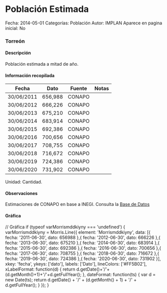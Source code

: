 Población Estimada
=====

Fecha: 2014-05-01
Categorías: Población
Autor: IMPLAN
Aparece en pagina inicial: No

### Torreón

#### Descripción

Población estimada a mitad de año.

<!-- break -->

#### Información recopilada

<table class="table table-hover table-bordered matriz">
  <thead>
    <tr><th>Fecha</th><th>Dato</th><th>Fuente</th><th>Notas</th></tr>
  </thead>
  <tbody>
    <tr><td class="centrado">30/06/2011</td><td class="derecha">656,988</td><td>CONAPO</td><td></td></tr>
    <tr><td class="centrado">30/06/2012</td><td class="derecha">666,226</td><td>CONAPO</td><td></td></tr>
    <tr><td class="centrado">30/06/2013</td><td class="derecha">675,210</td><td>CONAPO</td><td></td></tr>
    <tr><td class="centrado">30/06/2014</td><td class="derecha">683,914</td><td>CONAPO</td><td></td></tr>
    <tr><td class="centrado">30/06/2015</td><td class="derecha">692,386</td><td>CONAPO</td><td></td></tr>
    <tr><td class="centrado">30/06/2016</td><td class="derecha">700,656</td><td>CONAPO</td><td></td></tr>
    <tr><td class="centrado">30/06/2017</td><td class="derecha">708,755</td><td>CONAPO</td><td></td></tr>
    <tr><td class="centrado">30/06/2018</td><td class="derecha">716,672</td><td>CONAPO</td><td></td></tr>
    <tr><td class="centrado">30/06/2019</td><td class="derecha">724,386</td><td>CONAPO</td><td></td></tr>
    <tr><td class="centrado">30/06/2020</td><td class="derecha">731,902</td><td>CONAPO</td><td></td></tr>
  </tbody>
</table>

Unidad: Cantidad.

#### Observaciones

Estimaciones de CONAPO en base a INEGI. Consulta la [Base de Datos](http://www.conapo.gob.mx/es/CONAPO/Proyecciones_Datos)

#### Gráfica

<div id="Morrismddkiyny" class="grafica"></div>
  // Gráfica
  if (typeof varMorrismddkiyny === 'undefined') {
    varMorrismddkiyny = Morris.Line({
      element: 'Morrismddkiyny',
      data: [{ fecha: '2011-06-30', dato: 656988 },{ fecha: '2012-06-30', dato: 666226 },{ fecha: '2013-06-30', dato: 675210 },{ fecha: '2014-06-30', dato: 683914 },{ fecha: '2015-06-30', dato: 692386 },{ fecha: '2016-06-30', dato: 700656 },{ fecha: '2017-06-30', dato: 708755 },{ fecha: '2018-06-30', dato: 716672 },{ fecha: '2019-06-30', dato: 724386 },{ fecha: '2020-06-30', dato: 731902 }],
      xkey: 'fecha',
      ykeys: ['dato'],
      labels: ['Dato'],
      lineColors: ['#FF5B02'],
      xLabelFormat: function(d) { return d.getDate()+'/'+(d.getMonth()+1)+'/'+d.getFullYear(); },
      dateFormat: function(ts) { var d = new Date(ts); return d.getDate() + '/' + (d.getMonth() + 1) + '/' + d.getFullYear(); }
    });
  }
